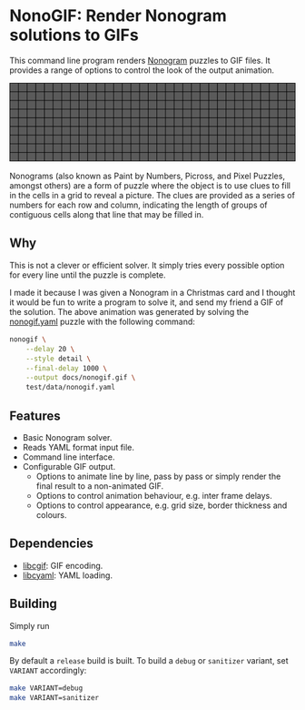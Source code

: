 NonoGIF: Render Nonogram solutions to GIFs
==========================================

This command line program renders [Nonogram](https://en.wikipedia.org/wiki/Nonogram)
puzzles to GIF files. It provides a range of options to control the look of the
output animation.

![NonoGIF logo: Animated Nonogram solution](docs/nonogif.gif)

Nonograms (also known as Paint by Numbers, Picross, and Pixel Puzzles, amongst
others) are a form of puzzle where the object is to use clues to fill in the
cells in a grid to reveal a picture. The clues are provided as a series of
numbers for each row and column, indicating the length of groups of contiguous
cells along that line that may be filled in.

## Why

This is not a clever or efficient solver. It simply tries every possible
option for every line until the puzzle is complete.

I made it because I was given a Nonogram in a Christmas card and I thought it
would be fun to write a program to solve it, and send my friend a GIF of the
solution. The above animation was generated by solving the
[nonogif.yaml](test/data/nonogif.yaml) puzzle with the following command:

```bash
nonogif \
    --delay 20 \
    --style detail \
    --final-delay 1000 \
    --output docs/nonogif.gif \
    test/data/nonogif.yaml
```

## Features

* Basic Nonogram solver.
* Reads YAML format input file.
* Command line interface.
* Configurable GIF output.
  - Options to animate line by line, pass by pass or simply render the final
    result to a non-animated GIF.
  - Options to control animation behaviour, e.g. inter frame delays.
  - Options to control appearance, e.g. grid size, border thickness and colours.

## Dependencies

* [libcgif](https://github.com/dloebl/cgif): GIF encoding.
* [libcyaml](https://github.com/tlsa/libcyaml): YAML loading.

## Building

Simply run

```bash
make
```

By default a `release` build is built. To build a `debug` or `sanitizer`
variant, set `VARIANT` accordingly:

```bash
make VARIANT=debug
make VARIANT=sanitizer
```

